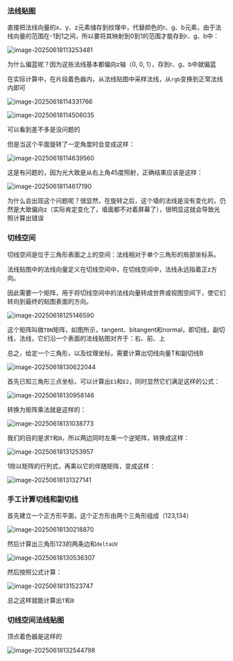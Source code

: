 ### 法线贴图

直接把法线向量的x、y、z元素储存到纹理中，代替颜色的r、g、b元素，由于法线向量的范围在-1到1之间，所以要将其映射到0到1的范围才能存到r、g、b中：

![image-20250618113253481](C:\Users\SOF\Desktop\OpenGL笔记\assets\image-20250618113253481.png)

为什么偏蓝呢？因为这些法线基本都偏向z轴（0, 0, 1），存到r、g、b中就偏蓝

在实际计算中，在片段着色器内，从法线贴图中采样法线，从`rgb`变换到正常法线内即可

![image-20250618114331766](C:\Users\SOF\Desktop\OpenGL笔记\assets\image-20250618114331766.png)

![image-20250618114506035](C:\Users\SOF\Desktop\OpenGL笔记\assets\image-20250618114506035.png)

可以看到差不多是没问题的

但是当这个平面旋转了一定角度时会变成这样：

![image-20250618114639560](C:\Users\SOF\Desktop\OpenGL笔记\assets\image-20250618114639560.png)

这是有问题的，因为光大致是从右上角45度照射，正确结果应该是这样：

![image-20250618114617190](C:\Users\SOF\Desktop\OpenGL笔记\assets\image-20250618114617190.png)

为什么会出现这个问题呢？很显然，在旋转之后，这个墙的法线是没有变化的，仍然是大致偏向z（实际肯定变化了，墙面都不对着屏幕了），很明显这就会导致光照计算出错误

### 切线空间

切线空间是位于三角形表面之上的空间：法线相对于单个三角形的局部坐标系。

法线贴图中的法线向量定义在切线空间中，在切线空间中，法线永远指着正z方向。

因此需要一个矩阵，用于将切线空间中的法线向量转成世界或视图空间下，使它们转向到最终的贴图表面的方向。

![image-20250618125146590](C:\Users\SOF\Desktop\OpenGL笔记\assets\image-20250618125146590.png)

这个矩阵叫做`TBN`矩阵，如图所示，tangent、bitangent和normal，即切线，副切线，法线，它们沿一个表面的法线贴图对齐于：右、前、上

总之，给定一个三角形，以及纹理坐标，需要计算出切线向量T和副切线B

![image-20250618130622044](C:\Users\SOF\Desktop\OpenGL笔记\assets\image-20250618130622044.png)

首先已知三角形三点坐标，可以计算出`E1`和`E2`，同时显然它们满足这样的公式：

![image-20250618130958146](C:\Users\SOF\Desktop\OpenGL笔记\assets\image-20250618130958146.png)

转换为矩阵乘法就是这样的：

![image-20250618131038773](C:\Users\SOF\Desktop\OpenGL笔记\assets\image-20250618131038773.png)

我们的目的是求`T`和`B`，所以两边同时左乘一个逆矩阵，转换成这样：

![image-20250618131253957](C:\Users\SOF\Desktop\OpenGL笔记\assets\image-20250618131253957.png)

1除以矩阵的行列式，再乘以它的伴随矩阵，变成这样：

![image-20250618131327141](C:\Users\SOF\Desktop\OpenGL笔记\assets\image-20250618131327141.png)

### 手工计算切线和副切线

首先建立一个正方形平面，这个正方形由两个三角形组成（123,134）

![image-20250618130218870](C:\Users\SOF\Desktop\OpenGL笔记\assets\image-20250618130218870.png)

然后计算出三角形123的两条边和`deltaUV`

![image-20250618130536307](C:\Users\SOF\Desktop\OpenGL笔记\assets\image-20250618130536307.png)

然后按照公式计算：

![image-20250618131523747](C:\Users\SOF\Desktop\OpenGL笔记\assets\image-20250618131523747.png)

总之这样就能计算出`T`和`B`

### 切线空间法线贴图

顶点着色器是这样的

![image-20250618132544798](C:\Users\SOF\Desktop\OpenGL笔记\assets\image-20250618132544798.png)